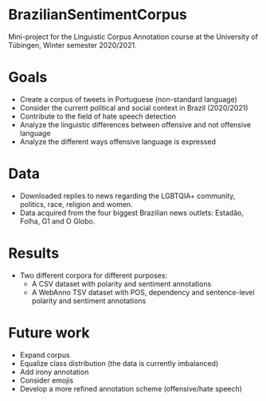 # BrazilianSentimentCorpus
Mini-project for the Linguistic Corpus Annotation course at the University of Tübingen, Winter semester 2020/2021.

# Goals
- Create a corpus of tweets in Portuguese (non-standard language)
- Consider the current political and social context in Brazil (2020/2021)
- Contribute to the field of hate speech detection
- Analyze the linguistic differences between offensive and not offensive language
- Analyze the different ways offensive language is expressed

# Data
- Downloaded replies to news regarding the LGBTQIA+ community, politics, race, religion and women. 
- Data acquired from the four biggest Brazilian news outlets: Estadão, Folha, G1 and O Globo.

# Results
- Two different corpora for different purposes:
  - A CSV dataset with polarity and sentiment annotations
  - A WebAnno TSV dataset with POS, dependency and sentence-level polarity and sentiment annotations 

# Future work
- Expand corpus
- Equalize class distribution (the data is currently imbalanced)
- Add irony annotation
- Consider emojis
- Develop a more refined annotation scheme (offensive/hate speech)

